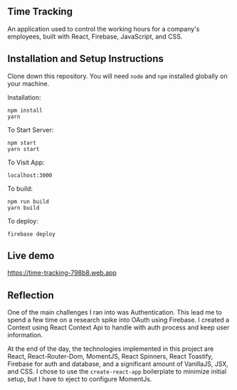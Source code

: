 ## Time Tracking

An application used to control the working hours for a company's employees, built with React, Firebase, JavaScript, and CSS.


## Installation and Setup Instructions

Clone down this repository. You will need `node` and `npm` installed globally on your machine.  

Installation:

`npm install`  
`yarn`

To Start Server:

`npm start`  
`yarn start`  

To Visit App:

`localhost:3000`  

To build:

`npm run build`  
`yarn build` 

To deploy: 

`firebase deploy`

## Live demo

https://time-tracking-798b8.web.app

## Reflection
One of the main challenges I ran into was Authentication. This lead me to spend a few time on a research spike into OAuth using Firebase. I created a Context using React Context Api to handle with auth process and keep user information.

At the end of the day, the technologies implemented in this project are React, React-Router-Dom, MomentJS, React Spinners, React Toastify, Firebase for auth and database, and a significant amount of VanillaJS, JSX, and CSS. I chose to use the `create-react-app` boilerplate to minimize initial setup, but I have to eject to configure MomentJs.